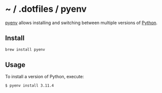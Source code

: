# ~ / .dotfiles / pyenv

[pyenv](https://github.com/pyenv/pyenv) allows installing and switching between
multiple versions of [Python](https://www.python.org/).

## Install

```sh
brew install pyenv
```

## Usage

To install a version of Python, execute:

```sh
$ pyenv install 3.11.4
```
